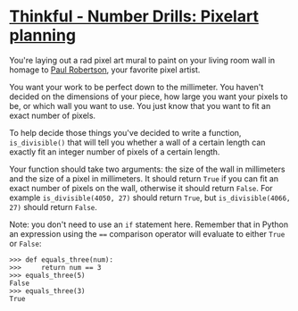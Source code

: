 # [Thinkful - Number Drills: Pixelart planning](https://www.codewars.com/kata/thinkful-number-drills-pixelart-planning "https://www.codewars.com/kata/58630e2ae88af44d2b0000ea")

You're laying out a rad pixel art mural to paint on your living room wall in homage to [Paul Robertson](https://68.media.tumblr.com/0f55f7f3789a354cfcda7c2a64f501d1/tumblr_o7eq3biK9s1qhccbco1_500.png), your favorite pixel artist.

You want your work to be perfect down to the millimeter. You haven't decided on the dimensions of your piece, how large you want your pixels to be, or which wall you want to use. You just know that you want to fit an exact number of pixels.

To help decide those things you've decided to write a function, `is_divisible()` that will tell you whether a wall of a certain length can exactly fit an integer number of pixels of a certain length.

Your function should take two arguments: the size of the wall in millimeters and the size of a pixel in millimeters. It should return `True` if you can fit an exact number of pixels on the wall, otherwise it should return `False`. For example `is_divisible(4050, 27)` should return `True`, but `is_divisible(4066, 27)` should return `False`.

Note: you don't need to use an `if` statement here. Remember that in Python an expression using the `==` comparison operator will evaluate to either `True` or `False`:
```
>>> def equals_three(num):
>>>     return num == 3
>>> equals_three(5)
False
>>> equals_three(3)
True
```